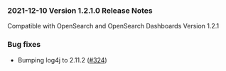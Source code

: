 ### 2021-12-10 Version 1.2.1.0 Release Notes
Compatible with OpenSearch and OpenSearch Dashboards Version 1.2.1

### Bug fixes

* Bumping log4j to 2.11.2 ([#324](https://github.com/opensearch-project/sql/pull/324))
